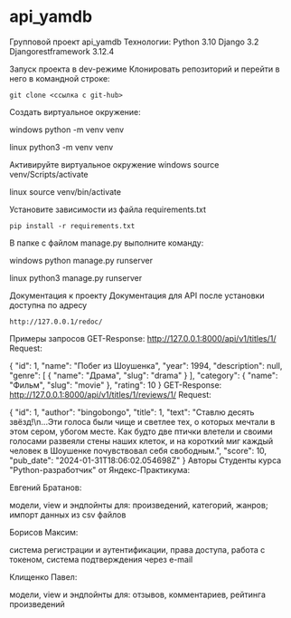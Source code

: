 # api_yamdb
Групповой проект api_yamdb
Технологии:
Python 3.10
Django 3.2
Djangorestframework 3.12.4

Запуск проекта в dev-режиме
Клонировать репозиторий и перейти в него в командной строке:

    git clone <ссылка с git-hub>
Cоздать виртуальное окружение:

windows
    python -m venv venv

linux
    python3 -m venv venv

Активируйте виртуальное окружение
windows
    source venv/Scripts/activate

linux
    source venv/bin/activate

Установите зависимости из файла requirements.txt

    pip install -r requirements.txt
В папке с файлом manage.py выполните команду:

windows
    python manage.py runserver

linux
    python3 manage.py runserver

Документация к проекту
Документация для API после установки доступна по адресу

    http://127.0.0.1/redoc/
Примеры запросов
GET-Response: http://127.0.0.1:8000/api/v1/titles/1/
Request:

{
    "id": 1,
    "name": "Побег из Шоушенка",
    "year": 1994,
    "description": null,
    "genre": [
        {
            "name": "Драма",
            "slug": "drama"
        }
    ],
    "category": {
        "name": "Фильм",
        "slug": "movie"
    },
    "rating": 10
}
GET-Response: http://127.0.0.1:8000/api/v1/titles/1/reviews/1/
Request:

{
    "id": 1,
    "author": "bingobongo",
    "title": 1,
    "text": 
        "Ставлю десять звёзд!\n...Эти голоса были чище и светлее тех,
        о которых мечтали в этом сером, убогом месте. Как будто две птички 
        влетели и своими голосами развеяли стены наших клеток, и на короткий
        миг каждый человек в Шоушенке почувствовал себя свободным.",
    "score": 10,
    "pub_date": "2024-01-31T18:06:02.054698Z"
}
Авторы
Студенты курса "Python-разработчик" от Яндекс-Практикума:

Евгений Братанов:

модели, view и эндпойнты для:
произведений,
категорий,
жанров;
импорт данных из csv файлов

Борисов Максим:

система регистрации и аутентификации,
права доступа,
работа с токеном,
система подтверждения через e-mail

Клищенко Павел:

модели, view и эндпойнты для:
отзывов,
комментариев,
рейтинга произведений